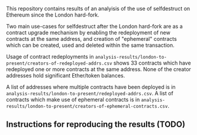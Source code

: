This repository contains results of an analyisis of the use of selfdestruct on Ethereum since the London hard-fork.

Two main use-cases for selfdestruct after the London hard-fork are as a contract upgrade mechanism by enabling the redeployment of new contracts at the same address, and creation of "ephemeral" contracts which can be created, used and deleted within the same transaction.

Usage of contract redeployments in `analysis-results/london-to-present/creators-of-redeployed-addrs.csv` shows 33 contracts which have redeployed one or more contracts at the same address.  None of the creator addresses hold significant Ether/token balances.

A list of addresses where multiple contracts have been deployed is in `analysis-results/london-to-present/redeployed-addrs.csv`.  A list of contracts which make use of ephemeral contracts is in `analysis-results/london-to-present/creators-of-ephemeral-contracts.csv`.

## Instructions for reproducing the results (TODO)
